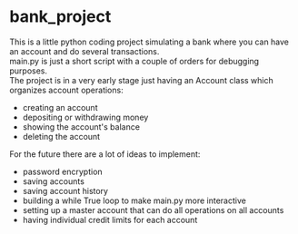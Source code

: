 # bank_project
This is a little python coding project simulating a bank where you can have an account and do several transactions.  
main.py is just a short script with a couple of orders for debugging purposes.  
The project is in a very early stage just having an Account class which organizes account operations:  

<ul>
<li> creating an account </li>
<li> depositing or withdrawing money </li>
<li> showing the account's balance </li>
<li> deleting the account </li>  
</ul>

For the future there are a lot of ideas to implement:  

<ul>
<li> password encryption </li>
<li> saving accounts </li>
<li> saving account history </li>
<li> building a while True loop to make main.py more interactive </li>
<li> setting up a master account that can do all operations on all accounts </li>
<li> having individual credit limits for each account </li>
</ul>
